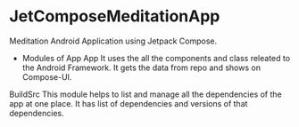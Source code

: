 # JetComposeMeditationApp
Meditation Android Application using Jetpack Compose.

- Modules of App
App
It uses the all the components and class releated to the Android Framework. It gets the data from repo and shows on Compose-UI.

BuildSrc
This module helps to list and manage all the dependencies of the app at one place. It has list of dependencies and versions of that dependencies.
